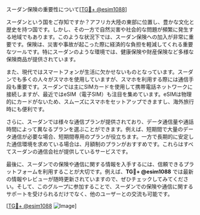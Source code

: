 スーダン保険の重要性について[[TG💪+ @esim1088](https://t.me/s/esim1088)]

スーダンという国をご存知ですか？アフリカ大陸の東部に位置し、豊かな文化と歴史を持つ国です。しかし、その一方で自然災害や社会的な問題が頻繁に発生する地域でもあります。このような状況下では、スーダン保険への加入が非常に重要です。保険は、災害や事故が起こった際に経済的な負担を軽減してくれる重要なツールです。特にスーダンのような環境では、健康保険や財産保険など多様な保険商品が提供されています。

また、現代ではスマートフォンが生活に欠かせないものとなっています。スーダンでも多くの人々がスマホを使用していますが、スマホを利用する際には通信手段も重要です。スーダンでは主にSIMカードを使用して携帯電話ネットワークに接続しますが、最近ではeSIM（電子SIM）も注目を集めています。eSIMは物理的にカードがないため、スムーズにスマホをセットアップできますし、海外旅行時にも便利です。

さらに、スーダンでは様々な通信プランが提供されており、データ通信量や通話時間によって異なるプランを選ぶことができます。例えば、短期間で大量のデータ通信が必要な場合、短期間専用のプランが役立ちます。一方で長期的に安定した通信環境を求めている場合は、月額制のプランがおすすめです。これらはすべてスーダンの通信会社が提供しているサービスです。

最後に、スーダンでの保険や通信に関する情報を入手するには、信頼できるプラットフォームを利用することが大切です。例えば、**TG💪+ @esim1088** では最新の情報やレビューが随時更新されていますので、ぜひチェックしてみてください。そして、このグループに参加することで、スーダンでの保険や通信に関するサポートを受けられるだけでなく、他のユーザーとの交流も可能です。

[[TG💪+ @esim1088](https://t.me/s/esim1088) ![Image](https://i.postimg.cc/Y0z9fWf4/image.png)]